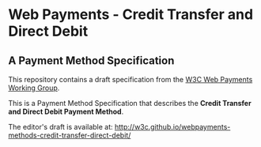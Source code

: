 
# Web Payments - Credit Transfer and Direct Debit
## A Payment Method Specification

This repository contains a draft specification from the [W3C Web Payments Working Group](https://www.w3.org/Payments/WG/).

This is a Payment Method Specification that describes the __Credit Transfer and Direct Debit Payment Method__.

The editor's draft is available at: http://w3c.github.io/webpayments-methods-credit-transfer-direct-debit/
